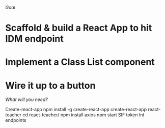 
*Goal*

# Scaffold & build a React App to hit IDM endpoint
# Implement a Class List component
# Wire it up to a button

*What will you need?*

Create-react-app
npm install -g create-react-app
create-react-app react-teacher
cd react-teacher/
npm install axios
npm start
SIF token
Int endpoints




